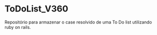 # ToDoList_V360
Repositório para armazenar o case resolvido de uma To Do list utilizando ruby on rails.
